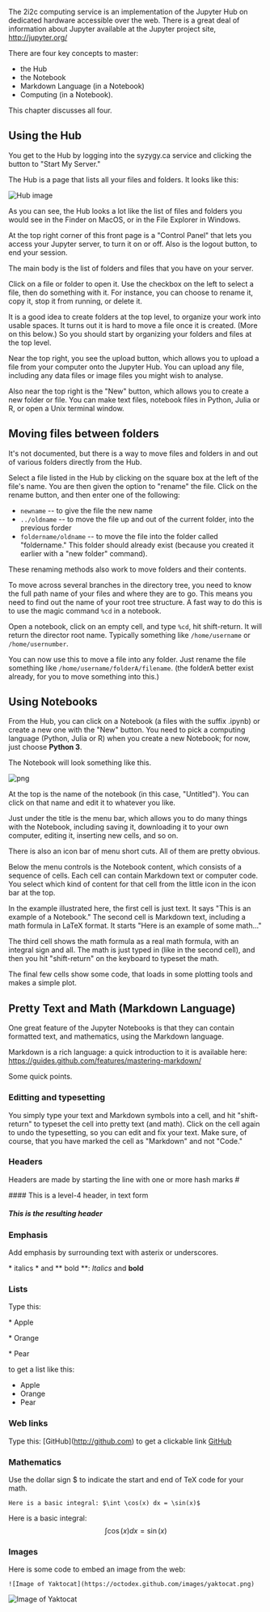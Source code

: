 The 2i2c computing service is an implementation of the Jupyter Hub on
dedicated hardware accessible over the web. There is a great deal of information
about Jupyter available at the Jupyter project site, http://jupyter.org/

There are four key concepts to master:

  - the Hub
  - the Notebook
  - Markdown Language (in a Notebook) 
  - Computing (in a Notebook).

This chapter discusses all four.

## Using the Hub

You get to the Hub by logging into the syzygy.ca service and clicking the button
to "Start My Server."

The Hub is a page that lists all your files and folders. It looks like this:

![Hub image](/img/assets/Hub.png)

As you can see, the Hub looks a lot like the list of files and folders you would
see in the Finder on MacOS, or in the File Explorer in Windows. 

At the top right corner of this front page is a "Control Panel" that lets you
access your Jupyter server, to turn it on or off. Also is the logout button, to
end your session.

The main body is the list of folders and files that you have on your server. 

Click on a file or folder to open it. Use the checkbox on the left to select a
file, then do something with it. For instance, you can choose to rename it, copy
it, stop it from running, or delete it.


It is a good idea to create folders at the top level, to organize your work into
usable spaces. It turns out it is hard to move a file once it is created. (More
on this below.) So you should start by organizing your folders and files at the
top level.

Near the top right, you see the upload button, which allows you to upload a file
from your computer onto the Jupyter Hub. You can upload any file, including any
data files or image files you might wish to analyse.

Also near the top right is the "New" button, which allows you to create a new
folder or file. You can make text files, notebook files in Python, Julia or R,
or open a Unix terminal window. 

## Moving files between folders
It's not documented, but there is a way to move files and folders in and out of
various folders directly from the Hub.

Select a file listed in the Hub by clicking on the square box at the left of the
file's name. You are then given the option to "rename" the file. Click on the
rename button, and then enter one of the following:

  - `newname`  -- to give the file the new name
  - `../oldname` -- to move the file up and out of the current folder, into the
    previous forder
  - `foldername/oldname` -- to move the file into the folder called "foldername."
    This folder should already exist (because you created it earlier with a "new
    folder" command).

These renaming methods also work to move folders and their contents.

To move across several branches in the directory tree, you need to know the full
path name of your files and where they are to go. This means you need to find
out the name of your root tree structure. A fast way to do this is to use the
magic command `%cd` in a notebook.

Open a notebook, click on an empty cell, and type `%cd`, hit shift-return. It
will return the director root name. Typically something like `/home/username` or
`/home/usernumber`.

You can now use this to move a file into any folder. Just rename the file
something like `/home/username/folderA/filename`. (the folderA better exist
already, for you to move something into this.)



## Using Notebooks

From the Hub, you can click on a Notebook (a files with the suffix .ipynb) or
create a new one with the "New" button. You need to pick a computing language
(Python, Julia or R) when you create a new Notebook; for now, just choose
**Python 3**.

The Notebook will look something like this. 

![png](/img/assets/Notebook.png)

At the top is the name of the notebook (in this case, "Untitled"). You can click
on that name and edit it to whatever you like. 

Just under the title is the menu bar, which allows you to do many things with
the Notebook, including saving it, downloading it to your own computer, editing
it, inserting new cells, and so on. 

There is also an icon bar of menu short cuts. All of them are pretty obvious. 

Below the menu controls is the Notebook content, which consists of a sequence of
cells. Each cell can contain Markdown text or computer code. You select which
kind of content for that cell from the little icon in the icon bar at the top.  

In the example illustrated here, the first cell is just text. It says "This is
an example of a Notebook." The second cell is Markdown text, including a math
formula in LaTeX format. It starts "Here is an example of some math..."

The third cell shows the math formula as a real math formula, with an integral
sign and all. The math is just typed in (like in the second cell), and then you
hit "shift-return" on the keyboard to typeset the math. 

The final few cells show some code, that loads in some plotting tools and makes
a simple plot. 

  


## Pretty Text and Math (Markdown Language)

One great feature of the Jupyter Notebooks is that they can contain formatted
text, and mathematics, using the Markdown language.

Markdown is a rich language: a quick introduction to it is available here:
https://guides.github.com/features/mastering-markdown/

Some quick points.

### Editting and typesetting

You simply type your text and Markdown symbols into a cell, and hit
"shift-return" to typeset the cell into pretty text (and math). Click on the
cell again to undo the typesetting, so you can edit and fix your text. Make
sure, of course, that you have marked the cell as "Markdown" and not "Code."

### Headers

Headers are made by starting the line with one or more hash marks \#

\#### This is a level-4 header, in text form
##### This is the resulting header

### Emphasis

Add emphasis by surrounding text with asterix or underscores.

\* italics \* and \*\* bold \*\*:  *Italics* and **bold**

### Lists
Type this:

\* Apple

\* Orange

\* Pear

to get a list like this:

* Apple
* Orange
* Pear


### Web links

Type this: \[GitHub](http://github.com)
to get a clickable link [GitHub](http://github.com)

### Mathematics

Use the dollar sign \$ to indicate the start and end of TeX code for your math.

```
Here is a basic integral: $\int \cos(x) dx = \sin(x)$
```
Here is a basic integral: $$\int \cos(x) dx = 
\sin(x)$$

### Images

Here is some code to embed an image from the web:
```
![Image of Yaktocat](https://octodex.github.com/images/yaktocat.png)
```

![Image of Yaktocat](https://octodex.github.com/images/yaktocat.png)
